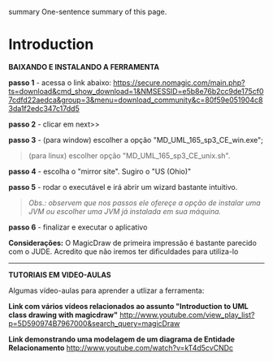summary One-sentence summary of this page.

# Introduction #

**BAIXANDO E INSTALANDO A FERRAMENTA**

**passo 1** - acessa o link abaixo:
https://secure.nomagic.com/main.php?ts=download&cmd_show_download=1&NMSESSID=e5b8e76b2cc9de175cf07cdfd22aedca&group=3&menu=download_community&c=80f59e051904c83da1f2edc347c17dd5

**passo 2** - clicar em next>>

**passo 3** - (para window) escolher a opção "MD\_UML\_165\_sp3\_CE\_win.exe";
> (para linux) escolher opção "MD\_UML\_165\_sp3\_CE\_unix.sh".

**passo 4** - escolha o "mirror site". Sugiro o "US (Ohio)"

**passo 5** - rodar o executável e irá abrir um wizard bastante intuitivo.
> _Obs.: observem que nos passos ele ofereçe a opção de instalar uma JVM ou escolher uma JVM já instalada em sua máquina._

**passo 6** - finalizar e executar o aplicativo


**Considerações:** O MagicDraw de primeira impressão é bastante parecido com o JUDE. Acredito que não iremos ter dificuldades para utiliza-lo


---


**TUTORIAIS EM VIDEO-AULAS**

Algumas vídeo-aulas para aprender a utlizar a ferramenta:


**Link com vários vídeos relacionados ao assunto "Introduction to UML class drawing with magicdraw"**
http://www.youtube.com/view_play_list?p=5D590974B7967000&search_query=magicDraw


**Link demonstrando uma modelagem de um diagrama de Entidade Relacionamento**
http://www.youtube.com/watch?v=kT4d5cvCNDc